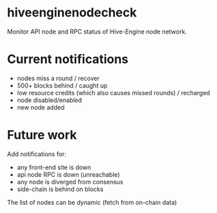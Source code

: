 # hiveenginenodecheck

Monitor API node and RPC status of Hive-Engine node network.

# Current notifications

* nodes miss a round / recover
* 500+ blocks behind / caught up
* low resource credits (which also causes missed rounds) / recharged
* node disabled/enabled
* new node added

# Future work

Add notifications for:
* any front-end site is down
* api node RPC is down (unreachable)
* any node is diverged from consensus
* side-chain is behind on blocks

The list of nodes can be dynamic (fetch from on-chain data)

